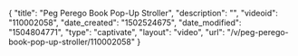 {
    "title": "Peg Perego Book Pop-Up Stroller",
    "description": "",
    "videoid": "110002058",
    "date_created": "1502524675",
    "date_modified": "1504804771",
    "type": "captivate",
    "layout": "video",
    "url": "\/v\/peg-perego-book-pop-up-stroller\/110002058"
}
